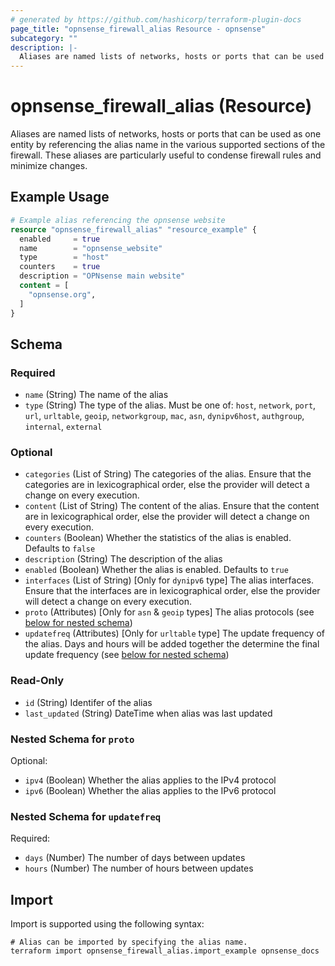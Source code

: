 ```yaml
---
# generated by https://github.com/hashicorp/terraform-plugin-docs
page_title: "opnsense_firewall_alias Resource - opnsense"
subcategory: ""
description: |-
  Aliases are named lists of networks, hosts or ports that can be used as one entity by referencing the alias name in the various supported sections of the firewall. These aliases are particularly useful to condense firewall rules and minimize changes.
---
```


# opnsense_firewall_alias (Resource)

Aliases are named lists of networks, hosts or ports that can be used as one entity by referencing the alias name in the various supported sections of the firewall. These aliases are particularly useful to condense firewall rules and minimize changes.

## Example Usage

```terraform
# Example alias referencing the opnsense website
resource "opnsense_firewall_alias" "resource_example" {
  enabled     = true
  name        = "opnsense_website"
  type        = "host"
  counters    = true
  description = "OPNsense main website"
  content = [
    "opnsense.org",
  ]
}
```

<!-- schema generated by tfplugindocs -->
## Schema

### Required

- `name` (String) The name of the alias
- `type` (String) The type of the alias. Must be one of: `host`, `network`, `port`, `url`, `urltable`, `geoip`, `networkgroup`, `mac`, `asn`, `dynipv6host`, `authgroup`, `internal`, `external`

### Optional

- `categories` (List of String) The categories of the alias. Ensure that the categories are in lexicographical order, else the provider will detect a change on every execution.
- `content` (List of String) The content of the alias. Ensure that the content are in lexicographical order, else the provider will detect a change on every execution.
- `counters` (Boolean) Whether the statistics of the alias is enabled. Defaults to `false`
- `description` (String) The description of the alias
- `enabled` (Boolean) Whether the alias is enabled. Defaults to `true`
- `interfaces` (List of String) [Only for `dynipv6` type] The alias interfaces. Ensure that the interfaces are in lexicographical order, else the provider will detect a change on every execution.
- `proto` (Attributes) [Only for `asn` & `geoip` types] The alias protocols (see [below for nested schema](#nestedatt--proto))
- `updatefreq` (Attributes) [Only for `urltable` type] The update frequency of the alias. Days and hours will be added together the determine the final update frequency (see [below for nested schema](#nestedatt--updatefreq))

### Read-Only

- `id` (String) Identifer of the alias
- `last_updated` (String) DateTime when alias was last updated

<a id="nestedatt--proto"></a>
### Nested Schema for `proto`

Optional:

- `ipv4` (Boolean) Whether the alias applies to the IPv4 protocol
- `ipv6` (Boolean) Whether the alias applies to the IPv6 protocol


<a id="nestedatt--updatefreq"></a>
### Nested Schema for `updatefreq`

Required:

- `days` (Number) The number of days between updates
- `hours` (Number) The number of hours between updates

## Import

Import is supported using the following syntax:

```shell
# Alias can be imported by specifying the alias name.
terraform import opnsense_firewall_alias.import_example opnsense_docs
```
